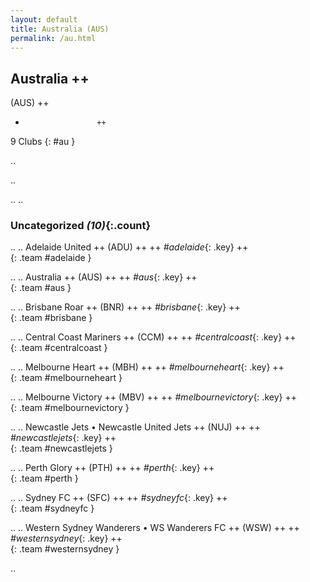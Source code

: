 ```yaml
---
layout: default
title: Australia (AUS)
permalink: /au.html
---
```



## Australia   ++
(AUS)  ++
-                     ++
9 Clubs
{: #au }


.. 




.. 




.. 
.. 


### Uncategorized _(10)_{:.count}


..
..
Adelaide United  ++
 (ADU) ++
 ++
_#adelaide_{: .key} ++
<br>
{: .team #adelaide }

..
..
Australia  ++
 (AUS) ++
 ++
_#aus_{: .key} ++
<br>
{: .team #aus }

..
..
Brisbane Roar  ++
 (BNR) ++
 ++
_#brisbane_{: .key} ++
<br>
{: .team #brisbane }

..
..
Central Coast Mariners  ++
 (CCM) ++
 ++
_#centralcoast_{: .key} ++
<br>
{: .team #centralcoast }

..
..
Melbourne Heart  ++
 (MBH) ++
 ++
_#melbourneheart_{: .key} ++
<br>
{: .team #melbourneheart }

..
..
Melbourne Victory  ++
 (MBV) ++
 ++
_#melbournevictory_{: .key} ++
<br>
{: .team #melbournevictory }

..
..
Newcastle Jets • Newcastle United Jets  ++
 (NUJ) ++
 ++
_#newcastlejets_{: .key} ++
<br>
{: .team #newcastlejets }

..
..
Perth Glory  ++
 (PTH) ++
 ++
_#perth_{: .key} ++
<br>
{: .team #perth }

..
..
Sydney FC  ++
 (SFC) ++
 ++
_#sydneyfc_{: .key} ++
<br>
{: .team #sydneyfc }

..
..
Western Sydney Wanderers • WS Wanderers FC  ++
 (WSW) ++
 ++
_#westernsydney_{: .key} ++
<br>
{: .team #westernsydney }




.. 
 

